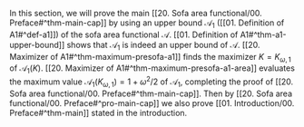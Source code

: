 In this section, we will prove the main [[20. Sofa area functional/00. Preface#^thm-main-cap]] by using an upper bound $\mathcal{A}_1$ ([[01. Definition of A1#^def-a1]]) of the sofa area functional $\mathcal{A}$. [[01. Definition of A1#^thm-a1-upper-bound]] shows that $\mathcal{A}_1$ is indeed an upper bound of $\mathcal{A}$. [[20. Maximizer of A1#^thm-maximum-presofa-a1]] finds the maximizer $K = K_{\omega, 1}$ of $\mathcal{A}_1(K)$. [[20. Maximizer of A1#^thm-maximum-presofa-a1-area]] evaluates the maximum value $\mathcal{A}_1(K_{\omega, 1}) = 1 + \omega^2/2$ of $\mathcal{A}_1$, completing the proof of [[20. Sofa area functional/00. Preface#^thm-main-cap]]. Then by [[20. Sofa area functional/00. Preface#^pro-main-cap]] we also prove [[01. Introduction/00. Preface#^thm-main]] stated in the introduction.